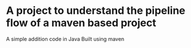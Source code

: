 # A project to understand the pipeline flow of a maven based project
A simple addition code in Java
Built using maven
